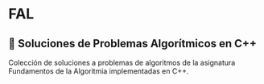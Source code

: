 # FAL

## 🧠 Soluciones de Problemas Algorítmicos en C++

Colección de soluciones a problemas de algoritmos de la asignatura Fundamentos de la Algoritmia implementadas en C++.
